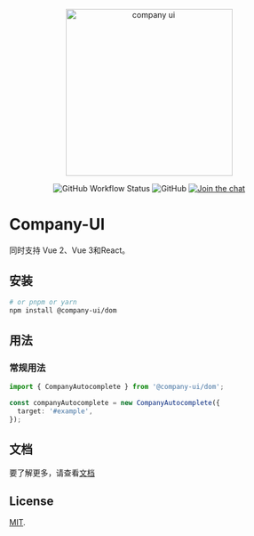 <p align="center">
  <a href="https://company-ui.github.io/company-ui/" target="_blank" rel="noopener noreferrer">
    <img width="300" src="https://company-ui.github.io/company-ui/logo-text.png" alt="company ui">
  </a>
</p>
<p align="center">
  <img alt="GitHub Workflow Status" src="https://img.shields.io/github/actions/workflow/status/company-ui/company-ui/deploy.yml?branch=main">
  <img alt="GitHub" src="https://img.shields.io/github/license/company-ui/company-ui">
  <a href="https://discord.gg/89xaVqpV"><img src="https://img.shields.io/discord/1143015541175496777" alt="Join the chat"></a>
</p>

# Company-UI

同时支持 Vue 2、Vue 3和React。

## 安装

```bash
# or pnpm or yarn
npm install @company-ui/dom
```

## 用法

### 常规用法

```ts
import { CompanyAutocomplete } from '@company-ui/dom';

const companyAutocomplete = new CompanyAutocomplete({
  target: '#example',
});
```

## 文档

要了解更多，请查看[文档](https://company-ui.github.io/company-ui/)

## License

[MIT](LICENSE).
